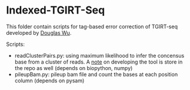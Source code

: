 # Indexed-TGIRT-Seq

This folder contain scripts for tag-based error correction of TGIRT-seq developed by [Douglas Wu](mailto:wckdouglas@gmail.com).

Scripts:

* readClusterPairs.py:   using maximum likelihood to infer the concensus base from a cluster of reads. A [note](http://rawgit.com/wckdouglas/Indexed-TGIRT-Seq/master/notes/tagBased-Error.html) on developing the tool is store in the repo as well (depends on biopython, numpy)
* pileupBam.py:         pileup bam file and  count the bases at each position column (depends on pysam) 
